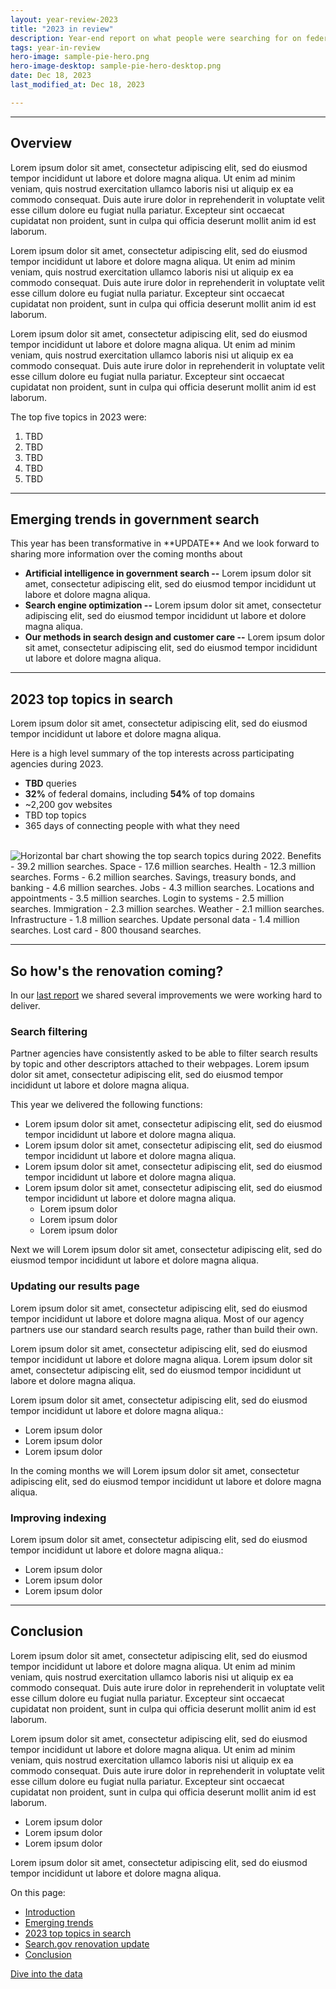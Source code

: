 ```yaml
---
layout: year-review-2023
title: "2023 in review"
description: Year-end report on what people were searching for on federal government websites.
tags: year-in-review
hero-image: sample-pie-hero.png
hero-image-desktop: sample-pie-hero-desktop.png
date: Dec 18, 2023
last_modified_at: Dec 18, 2023

---
```


<div class="grid-row grid-gap">
<article class="desktop:grid-col-8 usa-prose article">
    <main id="main-content">
        <hr class="section-break" id="section_1">
        <h2 class="title" id="">Overview</h2>
        <p>Lorem ipsum dolor sit amet, consectetur adipiscing elit, sed do eiusmod tempor incididunt ut labore et dolore magna aliqua. Ut enim ad minim veniam, quis nostrud exercitation ullamco laboris nisi ut aliquip ex ea commodo consequat. Duis aute irure dolor in reprehenderit in voluptate velit esse cillum dolore eu fugiat nulla pariatur. Excepteur sint occaecat cupidatat non proident, sunt in culpa qui officia deserunt mollit anim id est laborum.</p>
        <p>Lorem ipsum dolor sit amet, consectetur adipiscing elit, sed do eiusmod tempor incididunt ut labore et dolore magna aliqua. Ut enim ad minim veniam, quis nostrud exercitation ullamco laboris nisi ut aliquip ex ea commodo consequat. Duis aute irure dolor in reprehenderit in voluptate velit esse cillum dolore eu fugiat nulla pariatur. Excepteur sint occaecat cupidatat non proident, sunt in culpa qui officia deserunt mollit anim id est laborum.</p>
        <p>Lorem ipsum dolor sit amet, consectetur adipiscing elit, sed do eiusmod tempor incididunt ut labore et dolore magna aliqua. Ut enim ad minim veniam, quis nostrud exercitation ullamco laboris nisi ut aliquip ex ea commodo consequat. Duis aute irure dolor in reprehenderit in voluptate velit esse cillum dolore eu fugiat nulla pariatur. Excepteur sint occaecat cupidatat non proident, sunt in culpa qui officia deserunt mollit anim id est laborum.</p>
        <div class="grid-row grid-gap">
        </div>
		<p>The top five topics in 2023 were:</p>
        <ol>
            <li>TBD</li>
            <li>TBD</li>
            <li>TBD</li>
            <li>TBD</li>
            <li>TBD</li>
        </ol>
        <hr class="section-break" id="section_2">
        <h2>Emerging trends in government search</h2>
        <p>This year has been transformative in **UPDATE** And we look forward to sharing more information over the coming months about</p>
        <ul>
            <li><strong>Artificial intelligence in government search --</strong> Lorem ipsum dolor sit amet, consectetur adipiscing elit, sed do eiusmod tempor incididunt ut labore et dolore magna aliqua.</li>
            <li><strong>Search engine optimization --</strong> Lorem ipsum dolor sit amet, consectetur adipiscing elit, sed do eiusmod tempor incididunt ut labore et dolore magna aliqua.</li>
            <li><strong>Our methods in search design and customer care --</strong> Lorem ipsum dolor sit amet, consectetur adipiscing elit, sed do eiusmod tempor incididunt ut labore et dolore magna aliqua.</li>
        </ul>
        <hr class="section-break" id="section_3">
		<h2>2023 top topics in search</h2>
		<p>Lorem ipsum dolor sit amet, consectetur adipiscing elit, sed do eiusmod tempor incididunt ut labore et dolore magna aliqua.</p>
		<p>Here is a high level summary of the top interests across participating agencies during 2023.</p>
		<ul>
			<li><strong>TBD</strong> queries</li>
			<li><strong>32%</strong> of federal domains, including <strong>54%</strong> of top domains
			<li>~2,200 gov websites</li>
			<li>TBD top topics</li>
			<li>365 days of connecting people with what they need</li>
        </ul>
        <br>		
		<img src="{{ site.baseurl }}/about/updates/year-in-review/2023-year-in-review/img/top-topics-in-search-sample.png" alt="Horizontal bar chart showing the top search topics during 2022. Benefits - 39.2 million searches. Space - 17.6 million searches. Health - 12.3 million searches. Forms - 6.2 million searches. Savings, treasury bonds, and banking - 4.6 million searches. Jobs - 4.3 million searches. Locations and appointments - 3.5 million searches. Login to systems - 2.5 million searches. Immigration - 2.3 million searches. Weather - 2.1 million searches. Infrastructure - 1.8 million searches. Update personal data - 1.4 million searches. Lost card - 800 thousand searches." />
        <hr class="section-break" id="section_4">
        <h2 id="">So how's the renovation coming?</h2>
        <p>In our <a href="{{ site.baseurl }}/about/updates/year-in-review/overview.html#section-5">last report</a> we shared several improvements we were working hard to deliver. </p>
        <h3>Search filtering</h3>
        <p>Partner agencies have consistently asked to be able to filter search results by topic and other descriptors attached to their webpages. Lorem ipsum dolor sit amet, consectetur adipiscing elit, sed do eiusmod tempor incididunt ut labore et dolore magna aliqua.</p>
        <p>This year we delivered the following functions:</p>
        <ul>
            <li>Lorem ipsum dolor sit amet, consectetur adipiscing elit, sed do eiusmod tempor incididunt ut labore et dolore magna aliqua.</li>
            <li>Lorem ipsum dolor sit amet, consectetur adipiscing elit, sed do eiusmod tempor incididunt ut labore et dolore magna aliqua.</li>
            <li>Lorem ipsum dolor sit amet, consectetur adipiscing elit, sed do eiusmod tempor incididunt ut labore et dolore magna aliqua.</li>
            <li>Lorem ipsum dolor sit amet, consectetur adipiscing elit, sed do eiusmod tempor incididunt ut labore et dolore magna aliqua.
                <ul>
                    <li>Lorem ipsum dolor</li>
                    <li>Lorem ipsum dolor</li>
                    <li>Lorem ipsum dolor</li>
                </ul>
            </li>
        </ul>
        <p>Next we will Lorem ipsum dolor sit amet, consectetur adipiscing elit, sed do eiusmod tempor incididunt ut labore et dolore magna aliqua.</p>
        <h3>Updating our results page</h3>
        <p>Lorem ipsum dolor sit amet, consectetur adipiscing elit, sed do eiusmod tempor incididunt ut labore et dolore magna aliqua. Most of our agency partners use our standard search results page, rather than build their own.</p>
        <p>Lorem ipsum dolor sit amet, consectetur adipiscing elit, sed do eiusmod tempor incididunt ut labore et dolore magna aliqua. Lorem ipsum dolor sit amet, consectetur adipiscing elit, sed do eiusmod tempor incididunt ut labore et dolore magna aliqua.</p>
        <p>Lorem ipsum dolor sit amet, consectetur adipiscing elit, sed do eiusmod tempor incididunt ut labore et dolore magna aliqua.:</p>
                <ul>
                    <li>Lorem ipsum dolor</li>
                    <li>Lorem ipsum dolor</li>
                    <li>Lorem ipsum dolor</li>
                </ul>
        <p>In the coming months we will Lorem ipsum dolor sit amet, consectetur adipiscing elit, sed do eiusmod tempor incididunt ut labore et dolore magna aliqua.</p>
        <h3>Improving indexing</h3>
        <p>Lorem ipsum dolor sit amet, consectetur adipiscing elit, sed do eiusmod tempor incididunt ut labore et dolore magna aliqua.:</p>
                <ul>
                    <li>Lorem ipsum dolor</li>
                    <li>Lorem ipsum dolor</li>
                    <li>Lorem ipsum dolor</li>
                </ul>
        <hr class="section-break" id="section_5">
        <h2 id="">Conclusion</h2>
        <p>Lorem ipsum dolor sit amet, consectetur adipiscing elit, sed do eiusmod tempor incididunt ut labore et dolore magna aliqua. Ut enim ad minim veniam, quis nostrud exercitation ullamco laboris nisi ut aliquip ex ea commodo consequat. Duis aute irure dolor in reprehenderit in voluptate velit esse cillum dolore eu fugiat nulla pariatur. Excepteur sint occaecat cupidatat non proident, sunt in culpa qui officia deserunt mollit anim id est laborum.</p>
		<p>Lorem ipsum dolor sit amet, consectetur adipiscing elit, sed do eiusmod tempor incididunt ut labore et dolore magna aliqua. Ut enim ad minim veniam, quis nostrud exercitation ullamco laboris nisi ut aliquip ex ea commodo consequat. Duis aute irure dolor in reprehenderit in voluptate velit esse cillum dolore eu fugiat nulla pariatur. Excepteur sint occaecat cupidatat non proident, sunt in culpa qui officia deserunt mollit anim id est laborum.</p>
                <ul>
                    <li>Lorem ipsum dolor</li>
                    <li>Lorem ipsum dolor</li>
                    <li>Lorem ipsum dolor</li>
                </ul>
		<p>Lorem ipsum dolor sit amet, consectetur adipiscing elit, sed do eiusmod tempor incididunt ut labore et dolore magna aliqua.</p>
    </main>
</article>
<div class="desktop:grid-col-4 desktop:display-block tablet:display-none">
    <aside class="usa-in-page-nav-together">
        <nav role="navigation" arial-label="In-page navigation">
                <p class="usa-sidenav-label">On this page:</p>
            <ul class="usa-in-page-nav-together-list">
                <li class="usa-in-page-nav-together__item"><a href="#section_1" class="usa-in-page-nav-together__link usa-current">Introduction</a></li>
                <li class="usa-in-page-nav-together__item"><a href="#section_2" class="usa-in-page-nav-together__link">Emerging trends</a></li>
                <li class="usa-in-page-nav-together__item"><a href="#section_3" class="usa-in-page-nav-together__link">2023 top topics in search</a></li>
                <li class="usa-in-page-nav-together__item"><a href="#section_4" class="usa-in-page-nav-together__link">Search.gov renovation update</a></li>
                <li class="usa-in-page-nav-together__item"><a href="#section_5" class="usa-in-page-nav-together__link">Conclusion</a></li>
            </ul>
        </nav>
    </aside>
</div>
</div>
<div>
<a class="usa-button usa-button--outline" href="{{ site.baseurl }}/about/updates/year-in-review/2023-year-in-review/data.html">Dive into the data</a>
</div>
